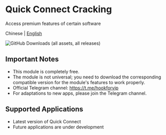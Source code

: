 # Quick Connect Cracking
Access premium features of certain software<br>

Chinese | [English](https://github.com/ZTXBOSS666/com.klpj.application/edit/main/README-en-US.md)

![GitHub Downloads (all assets, all releases)](https://img.shields.io/github/downloads/Xposed-Modules-Repo/com.wye4.hookforvip/total)

## Important Notes
- This module is completely free.
- The module is not universal; you need to download the corresponding compatible version for the module's features to work properly.
- Official Telegram channel: https://t.me/hookforvip
- For adaptations to new apps, please join the Telegram channel.

## Supported Applications
- Latest version of Quick Connect
- Future applications are under development
